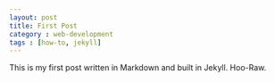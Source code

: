 ```yaml
---
layout: post
title: First Post
category : web-development
tags : [how-to, jekyll]
---
```


This is my first post written in Markdown and built in Jekyll. Hoo-Raw.
